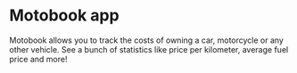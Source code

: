 # Motobook app
Motobook allows you to track the costs of owning a car, motorcycle or any other vehicle.
See a bunch of statistics like price per kilometer, average fuel price and more!
